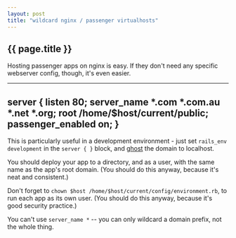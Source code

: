 ```yaml
---
layout: post
title: "wildcard nginx / passenger virtualhosts"
---
```


## {{ page.title }}

Hosting passenger apps on nginx is easy. If they don't need any specific webserver config, though, it's even easier.

---
server {
  listen 80;
  server_name *.com *.com.au *.net *.org;
  root /home/$host/current/public;
  passenger_enabled on;
}
---

This is particularly useful in a development environment - just set `rails_env development` in the `server { }` block, and [ghost](http://github.com/bjeanes/ghost) the domain to localhost.

You should deploy your app to a directory, and as a user, with the same name as the app's root domain. (You should do this anyway, because it's neat and consistent.)

Don't forget to `chown $host /home/$host/current/config/environment.rb`, to run each app as its own user. (You should do this anyway, because it's good security practice.)

You can't use `server_name *` -- you can only wildcard a domain prefix, not the whole thing.


